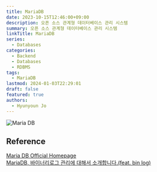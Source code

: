 ```yaml
---
title: MariaDB
date: 2023-10-15T12:46:00+09:00
description: 오픈 소스 관계형 데이터베이스 관리 시스템
summary: 오픈 소스 관계형 데이터베이스 관리 시스템
linkTitle: MariaDB
series:
  - Databases
categories:
  - Backend
  - Databases
  - RDBMS
tags:
  - MariaDB
lastmod: 2024-01-03T22:29:01
draft: false
featured: true
authors:
  - Hyunyoun Jo
---
```


![Maria DB](media/images/mariadb.png "https://namu.wiki/w/MariaDB")

## Reference

[Maria DB Official Homepage](https://mariadb.org/)  
[MariaDB, 바이너리로그 관리에 대해서 소개합니다.(feat. bin log)](https://devocean.sk.com/blog/techBoardDetail.do?ID=163340&boardType=techBlog)
